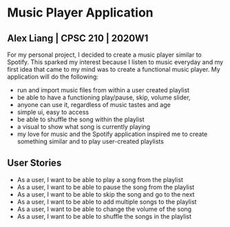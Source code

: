 # Music Player Application


## Alex Liang | CPSC 210 | 2020W1

For my personal project, I decided to create a music player similar to 
Spotify. This sparked my interest because I listen to music everyday
and my first idea that came to my mind was to create a
functional music player. My application will do the following:


- run and import music files from within a user created playlist
- be able to have a functioning play/pause, skip, volume slider,
- anyone can use it, regardless of music tastes and age
- simple ui, easy to access
- be able to shuffle the song within the playlist
- a visual to show what song is currently playing
- my love for music and the Spotify application inspired me to create
something similar and to play user-created playlists

## User Stories

- As a user, I want to be able to play a song from the playlist
- As a user, I want to be able to pause the song from the playlist
- As a user, I want to be able to skip the song and go to the next
- As a user, I want to be able to add multiple songs to the playlist
- As a user, I want to be able to change the volume of the song
- As a user, I want to be able to shuffle the songs in the playlist

